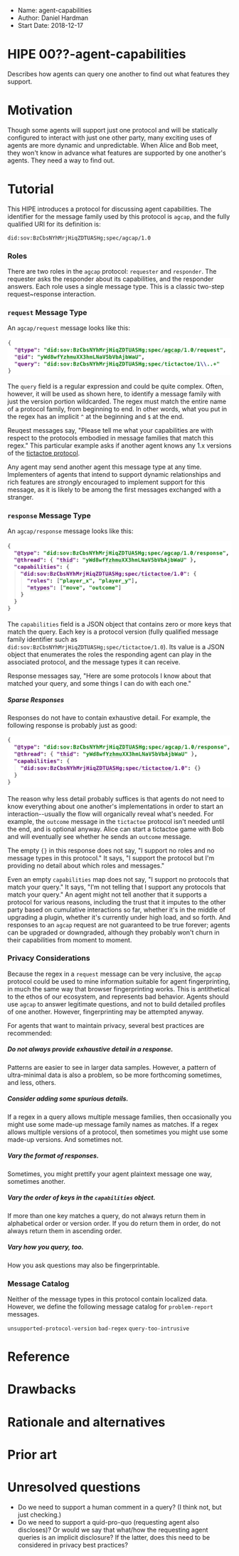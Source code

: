 - Name: agent-capabilities
- Author: Daniel Hardman
- Start Date: 2018-12-17

# HIPE 00??-agent-capabilities
[summary]: #summary

Describes how agents can query one another to find out what features
they support.

# Motivation
[motivation]: #motivation

Though some agents will support just one protocol and will be
statically configured to interact with just one other party, many
exciting uses of agents are more dynamic and unpredictable. When
Alice and Bob meet, they won't know in advance what features are
supported by one another's agents. They need a way to find out.

# Tutorial
[tutorial]: #tutorial

This HIPE introduces a protocol for discussing agent capabilities.
The identifier for the message family used by this protocol is `agcap`,
and the fully qualified URI for its definition is:

    did:sov:BzCbsNYhMrjHiqZDTUASHg;spec/agcap/1.0

### Roles

There are two roles in the `agcap` protocol: `requester` and
`responder`. The requester asks the responder about its capabilities,
and the responder answers. Each role uses a single message type.
This is a classic two-step request~response interaction.

### `request` Message Type

An `agcap/request` message looks like this:

[![request](request.png)](request.json)

The `query` field is a regular expression and could be quite complex.
Often, however, it will be used as shown here, to identify a message
family with just the version portion wildcarded. The regex must match
the entire name of a protocol family, from beginning to end. In other
words, what you put in the regex has an implicit `^` at the beginning
and `$` at the end.

Reuqest messages say, "Please tell me what your capabilities are with
respect to the protocols embodied in message families that match this
regex." This particular example asks if another agent knows any 1.x
versions of the [tictactoe protocol](x).

Any agent may send another agent this message type at any time.
Implementers of agents that intend to support dynamic relationships
and rich features are *strongly* encouraged to implement support
for this message, as it is likely to be among the first messages
exchanged with a stranger.

### `response` Message Type

An `agcap/response` message looks like this:

[![response](response.png)](response.json)

The `capabilities` field is a JSON object that contains zero or more keys that
match the query. Each key is a protocol version (fully qualified message
family identifier such as `did:sov:BzCbsNYhMrjHiqZDTUASHg;spec/tictactoe/1.0`).
Its value is a JSON object that enumerates the roles the responding agent
can play in the associated protocol, and the message types it can receive.

Response messages say, "Here are some protocols I know about that matched
your query, and some things I can do with each one."

##### Sparse Responses

Responses do not have to contain exhaustive detail. For example, the following
response is probably just as good:

[![simpler response](simpler-response.png)](simpler-response.json)

The reason why less detail probably suffices is that agents do not need to
know everything about one another's implementations in order to start an
interaction--usually the flow will organically reveal what's needed. For
example, the `outcome` message in the `tictactoe` protocol isn't needed
until the end, and is optional anyway. Alice can start a tictactoe game
with Bob and will eventually see whether he sends an `outcome` message.

The empty `{}` in this response does not say, "I support no roles and no
message types in this protocol." It says, "I support the protocol but
I'm providing no detail about which roles and messages."

Even an empty `capabilities` map does not say, "I support no protocols
that match your query." It says, "I'm not telling that I support any
protocols that match your query." An agent might not tell another that
it supports a protocol for various reasons, including the trust that
it imputes to the other party based on cumulative interactions so far,
whether it's in the middle of upgrading a plugin, whether it's currently
under high load, and so forth. And responses to an `agcap` request are
not guaranteed to be true forever; agents can be upgraded or downgraded,
although they probably won't churn in their capabilities from moment
to moment.

### Privacy Considerations

Because the regex in a `request` message can be very inclusive, the `agcap`
protocol could be used to mine information suitable for agent fingerprinting,
in much the same way that browser fingerprinting works. This is antithetical
to the ethos of our ecosystem, and represents bad behavior. Agents should
use `agcap` to answer legitimate questions, and not to build detailed
profiles of one another. However, fingerprinting may be attempted
anyway.

For agents that want to maintain privacy, several best practices are
recommended:

##### Do not always provide exhaustive detail in a response.

Patterns are easier to see in larger data samples. However, a pattern
of ultra-minimal data is also a problem, so be more forthcoming sometimes,
and less, others.

##### Consider adding some spurious details.

If a regex in a query allows multiple message families, then occasionally
you might use some made-up message family names as matches. If a regex
allows multiple versions of a protocol, then sometimes you might use some
made-up versions. And sometimes not.

##### Vary the format of responses.

Sometimes, you might prettify your agent plaintext message one way,
sometimes another.

##### Vary the order of keys in the `capabilities` object.

If more than one key matches a query, do not always return them in
alphabetical order or version order. If you do return them in order,
do not always return them in ascending order.

##### Vary how you query, too.

How you ask questions may also be fingerprintable.
 
### Message Catalog

Neither of the message types in this protocol contain localized data.
However, we define the following message catalog for `problem-report`
messages.

`unsupported-protocol-version`
`bad-regex`
`query-too-intrusive`


# Reference

# Drawbacks

# Rationale and alternatives

# Prior art

# Unresolved questions

- Do we need to support a human comment in a query? (I think not, but just checking.)
- Do we need to support a quid-pro-quo (requesting agent also discloses)? Or
  would we say that what/how the requesting agent queries is an implicit
  disclosure? If the latter, does this need to be considered in privacy 
  best practices?